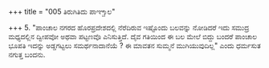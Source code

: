 +++
title = "005 ತಿರುಗಿತಿದು ಪಾಞ್ಚಾಲ"

+++
5. "ಪಾಂಚಾಲ ನಗರದ ಹೊರಪ್ರದೇಶದಲ್ಲಿ ನೆರೆದಿರುವ ಇಷ್ಟೊಂದು ಬಲವನ್ನು ನೋಡಿದರೆ ಇದು ಸಮುದ್ರ ಮಧ್ಯದಲ್ಲಿನ ದ್ವೀಪವೋ ಅಥವಾ ಪಟ್ಟಣವೊ ಎನಿಸುತ್ತಿದೆ. ದೈವ ಗತಿಯಿಂದ ಈ ಬಲ ಮೇಲೆ ಬಿದ್ದು ಬಂದರೆ ಪಾಂಚಾಲ ಭೂಪತಿ ಇದನ್ನು ಅಡ್ಡಗಟ್ಟಲು ಸಮರ್ಥನಾದಾನೆಯೆ ? ಈ ಮಾವತನ ಸುಮ್ಮನೆ ಮುಗಿಯುವುದಿಲ್ಲ" ಎಂದು ಧರ್ಮಸುತ ನಗುತ್ತ ಬಂದನು.
